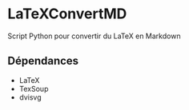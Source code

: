 # LaTeXConvertMD
Script Python pour convertir du LaTeX en Markdown

## Dépendances
+ LaTeX
+ TexSoup
+ dvisvg
